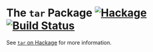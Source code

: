 The `tar` Package  [![Hackage](https://img.shields.io/hackage/v/tar.svg)](https://hackage.haskell.org/package/tar) [![Build Status](https://travis-ci.org/haskell/tar.svg)](https://travis-ci.org/haskell/tar)
=================

See [`tar` on Hackage](https://hackage.haskell.org/package/tar) for more information.
